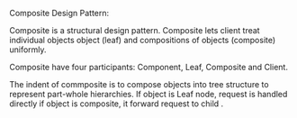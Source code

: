 Composite Design Pattern: 

Composite is a structural design pattern. Composite lets client treat individual 
objects object (leaf) and compositions of objects (composite) uniformly. 

Composite have four participants: Component, Leaf, Composite and Client.

The indent of commposite is to compose objects into tree structure to represent part-whole hierarchies. If object is Leaf node, request is handled directly if object is composite, it forward request to child .